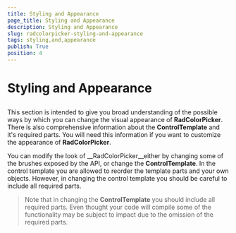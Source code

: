 ```yaml
---
title: Styling and Appearance
page_title: Styling and Appearance
description: Styling and Appearance
slug: radcolorpicker-styling-and-appearance
tags: styling,and,appearance
publish: True
position: 4
---
```


# Styling and Appearance



## 

This section is intended to give you broad understanding of the possible ways by which you can change the visual appearance of
        __RadColorPicker__. There is also comprehensive information about the __ControlTemplate__ 
        and it's required parts. You will need this information if you want to customize the appearance of __RadColorPicker__. 

You can modify the look of __RadColorPicker__either by changing some of the brushes exposed by the API, 
        or change the __ControlTemplate__. In the control template you are allowed to reorder the template parts and 
        your own objects. However, in changing the control template you should be careful to include all required parts.

>Note that in changing the __ControlTemplate__ you should include all required parts. Even thought your code will compile some 
          of the functionality may be subject to impact due to the omission of the required parts. 
